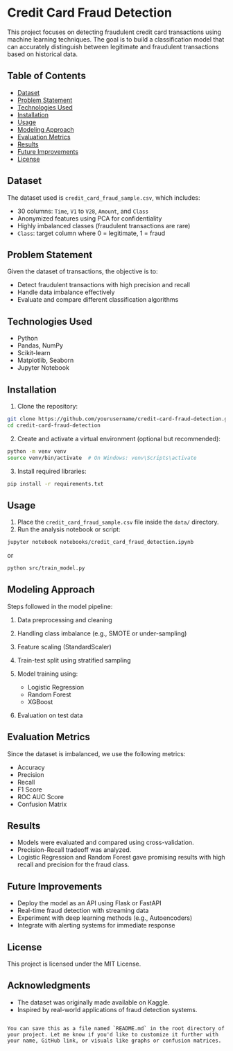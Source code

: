 # Credit Card Fraud Detection

This project focuses on detecting fraudulent credit card transactions using machine learning techniques. The goal is to build a classification model that can accurately distinguish between legitimate and fraudulent transactions based on historical data.

## Table of Contents

- [Dataset](#dataset)
- [Problem Statement](#problem-statement)
- [Technologies Used](#technologies-used)
- [Installation](#installation)
- [Usage](#usage)
- [Modeling Approach](#modeling-approach)
- [Evaluation Metrics](#evaluation-metrics)
- [Results](#results)
- [Future Improvements](#future-improvements)
- [License](#license)

## Dataset

The dataset used is `credit_card_fraud_sample.csv`, which includes:

- 30 columns: `Time`, `V1` to `V28`, `Amount`, and `Class`
- Anonymized features using PCA for confidentiality
- Highly imbalanced classes (fraudulent transactions are rare)
- `Class`: target column where 0 = legitimate, 1 = fraud

## Problem Statement

Given the dataset of transactions, the objective is to:

- Detect fraudulent transactions with high precision and recall
- Handle data imbalance effectively
- Evaluate and compare different classification algorithms

## Technologies Used

- Python
- Pandas, NumPy
- Scikit-learn
- Matplotlib, Seaborn
- Jupyter Notebook

## Installation

1. Clone the repository:

```bash
git clone https://github.com/yourusername/credit-card-fraud-detection.git
cd credit-card-fraud-detection
````

2. Create and activate a virtual environment (optional but recommended):

```bash
python -m venv venv
source venv/bin/activate  # On Windows: venv\Scripts\activate
```

3. Install required libraries:

```bash
pip install -r requirements.txt
```

## Usage

1. Place the `credit_card_fraud_sample.csv` file inside the `data/` directory.
2. Run the analysis notebook or script:

```bash
jupyter notebook notebooks/credit_card_fraud_detection.ipynb
```

or

```bash
python src/train_model.py
```

## Modeling Approach

Steps followed in the model pipeline:

1. Data preprocessing and cleaning
2. Handling class imbalance (e.g., SMOTE or under-sampling)
3. Feature scaling (StandardScaler)
4. Train-test split using stratified sampling
5. Model training using:

   * Logistic Regression
   * Random Forest
   * XGBoost
6. Evaluation on test data

## Evaluation Metrics

Since the dataset is imbalanced, we use the following metrics:

* Accuracy
* Precision
* Recall
* F1 Score
* ROC AUC Score
* Confusion Matrix

## Results

* Models were evaluated and compared using cross-validation.
* Precision-Recall tradeoff was analyzed.
* Logistic Regression and Random Forest gave promising results with high recall and precision for the fraud class.

## Future Improvements

* Deploy the model as an API using Flask or FastAPI
* Real-time fraud detection with streaming data
* Experiment with deep learning methods (e.g., Autoencoders)
* Integrate with alerting systems for immediate response

## License

This project is licensed under the MIT License.

## Acknowledgments

* The dataset was originally made available on Kaggle.
* Inspired by real-world applications of fraud detection systems.

```

You can save this as a file named `README.md` in the root directory of your project. Let me know if you'd like to customize it further with your name, GitHub link, or visuals like graphs or confusion matrices.
```
